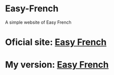 # Easy-French
A simple website of Easy French
<h1>Oficial site: <a href ="https://www.easyfrench.fm/">Easy French</a></h1>
<h1>My version: <a href = "https://kawecz.github.io/Easy-French/home/index.html">Easy French</a></h1>
